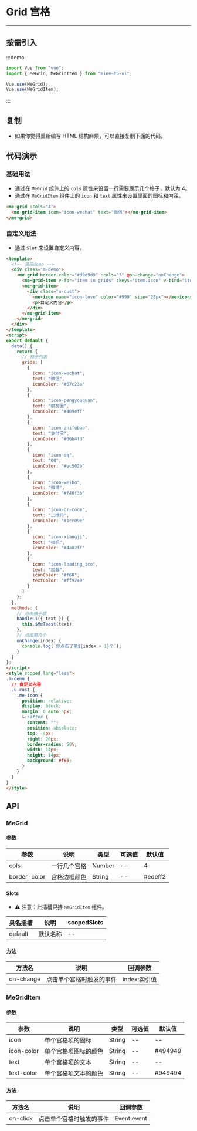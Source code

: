 # Grid 宫格

----

## 按需引入

:::demo

```JavaScript
import Vue from "vue";
import { MeGrid, MeGridItem } from "mine-h5-ui";

Vue.use(MeGrid);
Vue.use(MeGridItem);
```

:::

## 复制

* 如果你觉得重新编写 HTML 结构麻烦，可以直接复制下面的代码。

## 代码演示

### 基础用法

* 通过在 `MeGrid` 组件上的 `cols` 属性来设置一行需要展示几个格子，默认为 4。
* 通过在 `MeGridItem` 组件上的 `icon` 和 `text` 属性来设置里面的图标和内容。

```HTML
<me-grid :cols="4">
  <me-grid-item icon="icon-wechat" text="微信"></me-grid-item>
</me-grid>
```

### 自定义用法

* 通过 `Slot` 来设置自定义内容。

```HTML
<template>
  <!-- 演示demo -->
  <div class="m-demo">
    <me-grid border-color="#d9d9d9" :cols="3" @on-change="onChange">
      <me-grid-item v-for="item in grids" :keys="item.icon" v-bind="item" @on-click="handleLi(item)"></me-grid-item>
      <me-grid-item>
        <div class="u-cust">
          <me-icon name="icon-love" color="#999" size="28px"></me-icon>
          <p>自定义内容</p>
        </div>
      </me-grid-item>
    </me-grid>
  </div>
</template>
<script>
export default {
  data() {
    return {
      // 格子列表
      grids: [
        {
          icon: "icon-wechat",
          text: "微信",
          iconColor: "#67c23a"
        },
        {
          icon: "icon-pengyouquan",
          text: "朋友圈",
          iconColor: "#409eff"
        },
        {
          icon: "icon-zhifubao",
          text: "支付宝",
          iconColor: "#06b4fd"
        },
        {
          icon: "icon-qq",
          text: "QQ",
          iconColor: "#ec502b"
        },
        {
          icon: "icon-weibo",
          text: "微博",
          iconColor: "#f40f3b"
        },
        {
          icon: "icon-qr-code",
          text: "二维码",
          iconColor: "#1cc09e"
        },
        {
          icon: "icon-xiangji",
          text: "相机",
          iconColor: "#4a82ff"
        },
        {
          icon: "icon-loading_ico",
          text: "加载",
          iconColor: "#f60",
          textColor: "#ff9249"
        }
      ]
    };
  },
  methods: {
    // 点击格子项
    handleLi({ text }) {
      this.$MeToast(text);
    },
    // 点击第几个
    onChange(index) {
      console.log(`你点击了第${index + 1}个`);
    }
  }
};
</script>
<style scoped lang="less">
.m-demo {
  // 自定义内容
  .u-cust {
    .me-icon {
      position: relative;
      display: block;
      margin: 0 auto 5px;
      &::after {
        content: "";
        position: absolute;
        top: -4px;
        right: 20px;
        border-radius: 50%;
        width: 14px;
        height: 14px;
        background: #f66;
      }
    }
  }
}
</style>
```

## API

### MeGrid

#### 参数

| 参数         | 说明         | 类型   | 可选值 | 默认值  |
|--------------|--------------|--------|--------|---------|
| cols         | 一行几个宫格 | Number | --     | 4       |
| border-color | 宫格边框颜色 | String | --     | #edeff2 |

#### Slots

* ⚠ 注意：此插槽只接 `MeGridItem` 组件。

| 具名插槽 | 说明     | scopedSlots |
|----------|----------|-------------|
| default  | 默认名称 | --          |

#### 方法

| 方法名    | 说明                     | 回调参数     |
|-----------|--------------------------|--------------|
| on-change | 点击单个宫格时触发的事件 | index:索引值 |

### MeGridItem

#### 参数

| 参数       | 说明                 | 类型   | 可选值 | 默认值  |
|------------|----------------------|--------|--------|---------|
| icon       | 单个宫格项的图标     | String | --     | --      |
| icon-color | 单个宫格项图标的颜色 | String | --     | #494949 |
| text       | 单个宫格项的文本     | String | --     | --      |
| text-color | 单个宫格项文本的颜色 | String | --     | #949494 |

#### 方法

| 方法名   | 说明                     | 回调参数    |
|----------|--------------------------|-------------|
| on-click | 点击单个宫格时触发的事件 | Event:event |
